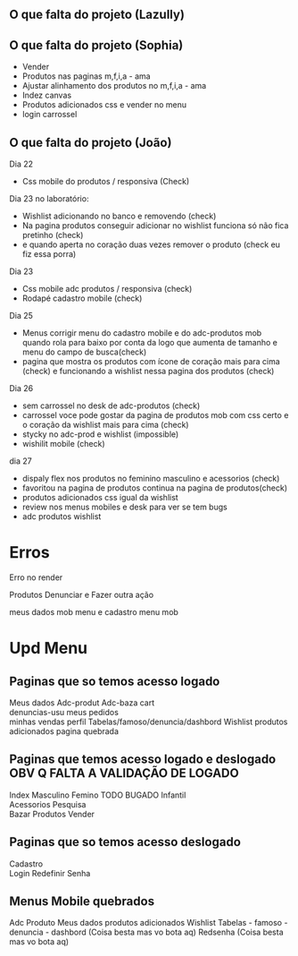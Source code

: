 ## O que falta do projeto (Lazully)
## O que falta do projeto (Sophia)

- Vender
- Produtos nas paginas m,f,i,a - ama
- Ajustar alinhamento dos produtos no m,f,i,a - ama
- Indez canvas
- Produtos adicionados css e vender no menu
- login carrossel

## O que falta do projeto (João)

Dia 22 
- Css mobile do produtos / responsiva (Check)

Dia 23 no laboratório:
- Wishlist adicionando no banco e removendo  (check)
- Na pagina produtos conseguir adicionar no wishlist funciona só não fica pretinho (check)
- e quando aperta no coração duas vezes remover o produto (check eu fiz essa porra)

Dia 23 
- Css mobile adc produtos / responsiva (check)
- Rodapé cadastro mobile (check)

Dia 25

- Menus corrigir menu do cadastro mobile e do adc-produtos mob quando rola para baixo por conta da logo que aumenta de tamanho e menu do campo de busca(check)
- pagina que mostra os produtos com ícone de coração mais para cima (check)
e funcionando a wishlist nessa pagina dos produtos (check)


Dia 26


- sem carrossel no desk de adc-produtos (check)
- carrossel voce pode gostar da pagina de produtos mob com css certo e o coração da wishlist mais para cima (check)
- stycky no adc-prod e wishlist (impossible)
- wishilit mobile (check)


dia 27
- dispaly flex nos produtos no feminino masculino e acessorios (check)
- favoritou na pagina de produtos continua na pagina de produtos(check)
- produtos adicionados css igual da wishlist
- review nos menus mobiles e desk para ver se tem bugs
- adc produtos wishlist 

# Erros

Erro no render

Produtos Denunciar e Fazer outra ação

meus dados mob menu e cadastro menu mob






# Upd Menu
## Paginas que so temos acesso logado
Meus dados
Adc-produt
Adc-baza
cart  
denuncias-usu 
meus pedidos  
minhas vendas 
perfil
Tabelas/famoso/denuncia/dashbord
Wishlist
produtos adicionados         pagina quebrada

## Paginas que temos acesso logado e deslogado          OBV Q FALTA A VALIDAÇÃO DE LOGADO
Index 
Masculino 
Femino      TODO BUGADO 
Infantil  
Acessorios
Pesquisa  
Bazar
Produtos
Vender

## Paginas que so temos acesso deslogado
Cadastro  
Login 
Redefinir Senha   


## Menus Mobile quebrados
Adc Produto
Meus dados
produtos adicionados
Wishlist
Tabelas - famoso - denuncia - dashbord (Coisa besta mas vo bota aq)
Redsenha (Coisa besta mas vo bota aq)

